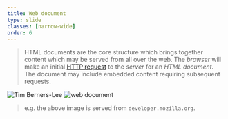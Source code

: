 ```yaml
---
title: Web document
type: slide
classes: [narrow-wide]
order: 6
---
```


> HTML documents are the core structure which brings together content which may be served from all over the web.
> The *browser* will make an initial [HTTP request](https://developer.mozilla.org/en-US/docs/Web/HTTP/Overview) to the *server* for an *HTML document*.
> The document may include embedded content requiring subsequent requests.

![Tim Berners-Lee](images/sir-tim-berners-lee.jpg)
![web document](https://developer.mozilla.org/en-US/docs/Web/HTTP/Overview/fetching_a_page.png)

> e.g. the above image is served from `developer.mozilla.org`.